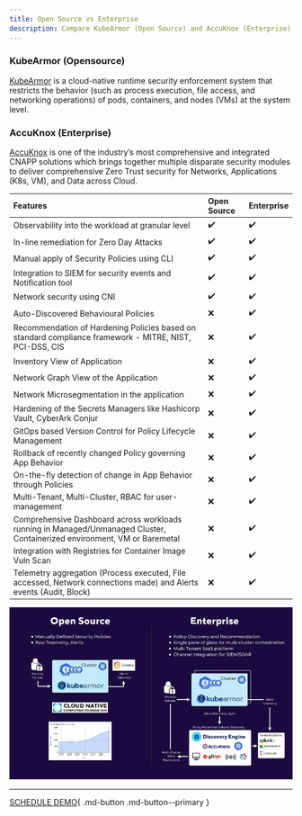 ```yaml
---
title: Open Source vs Enterprise
description: Compare KubeArmor (Open Source) and AccuKnox (Enterprise) to understand the benefits of a comprehensive security solution.
---
```


### KubeArmor (Opensource)
<a href="https://github.com/kubearmor/KubeArmor" target="_blank">KubeArmor</a> is a cloud-native runtime security enforcement system that restricts the behavior (such as process execution, file access, and networking operations) of pods, containers, and nodes (VMs) at the system level.

### AccuKnox (Enterprise)
<a href="https://www.accuknox.com/contact-us" target="_blank">AccuKnox</a> is one of the industry’s most comprehensive and integrated CNAPP solutions which brings together multiple disparate security modules to deliver comprehensive Zero Trust security for Networks, Applications (K8s, VM), and Data across Cloud.

| Features                                                                                                                  | Open Source      | Enterprise       |
| :-------------------------------------------------------------------------------------------------------------------------| :----------------| :----------------|
| Observability into the workload at granular level                                                                         |:heavy_check_mark:|:heavy_check_mark:|
| In-line remediation for Zero Day Attacks                                                                                  |:heavy_check_mark:|:heavy_check_mark:|
| Manual apply of Security Policies using CLI                                                                               |:heavy_check_mark:|:heavy_check_mark:|
| Integration to SIEM for security events and Notification tool                                                             |:heavy_check_mark:|:heavy_check_mark:|
| Network security using CNI                                                                                                |:heavy_check_mark:|:heavy_check_mark:|
| Auto-Discovered Behavioural Policies                                                                                      | :x:              |:heavy_check_mark:|
| Recommendation of Hardening Policies based on standard compliance framework - MITRE, NIST, PCI-DSS, CIS                   | :x:              |:heavy_check_mark:|
| Inventory View of Application                                                                                             | :x:              |:heavy_check_mark:|
| Network Graph View of the Application                                                                                     | :x:              |:heavy_check_mark:|
| Network Microsegmentation in the application                                                                              | :x:              |:heavy_check_mark:|
| Hardening of the Secrets Managers like Hashicorp Vault, CyberArk Conjur                                                   | :x:              |:heavy_check_mark:|
| GitOps based Version Control for Policy Lifecycle Management                                                              | :x:              |:heavy_check_mark:|
| Rollback of recently changed Policy governing App Behavior                                                                | :x:              |:heavy_check_mark:|
| On-the-fly detection of change in App Behavior through Policies                                                           | :x:              |:heavy_check_mark:|
| Multi-Tenant, Multi-Cluster, RBAC for user-management                                                                     | :x:              |:heavy_check_mark:|
| Comprehensive Dashboard across workloads running in Managed/Unmanaged Cluster, Containerized environment, VM or Baremetal | :x:              |:heavy_check_mark:|
| Integration with Registries for Container Image Vuln Scan                                                                 | :x:              |:heavy_check_mark:|
| Telemetry aggregation (Process executed, File accessed, Network connections made) and Alerts events (Audit, Block)        | :x:              |:heavy_check_mark:|

![open-source-vs-gcp](/introduction/images/os-vs-enterprise.png)

- - -
[SCHEDULE DEMO](https://www.accuknox.com/contact-us){ .md-button .md-button--primary }